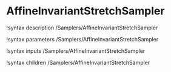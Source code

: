 # AffineInvariantStretchSampler

!syntax description /Samplers/AffineInvariantStretchSampler

!syntax parameters /Samplers/AffineInvariantStretchSampler

!syntax inputs /Samplers/AffineInvariantStretchSampler

!syntax children /Samplers/AffineInvariantStretchSampler
